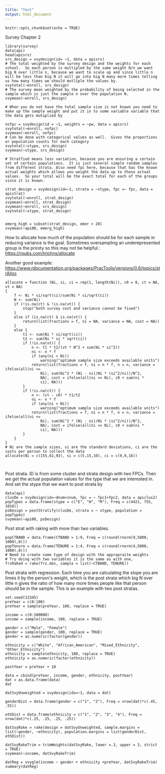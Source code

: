 ```yaml
---
title: "Test"
output: html_document
---
```


```{r setup, include=FALSE}
knitr::opts_chunk$set(echo = TRUE)
```
Survey Chapter 2
```{r}
library(survey)
data(api)
head(apisrs)
srs_design = svydesign(id= ~1, data = apisrs)
# The total weighted by the survey design and the weights for each school.  So each person is multipled by the same weight N/n we want big N over little n, because we want to scale up and since little n will be less than big N it will go into big N many more times telling us how many times we should mutliple the values by.
svytotal(~enroll, srs_design)
# The survey mean weighted by the probability of being selected in the sample which is just the sample n over the population N.
svymean(~enroll, srs_design)

# When you do not have the total sample size is not known you need to make up the sample weight and put it in to some variable variable that the data gets mutiplied by

nofpc = svydesign(id = ~1, weights = ~pw, data = apisrs)
svytotal(~enroll, nofpc)
svymean(~enroll, nofpc)
# Can be done with categorical values as well.  Gives the proportions or population counts for each category
svytotal(~stype, srs_design)
svymean(~stype, srs_design)

# Stratfied means less variation, because you are ensuring a certain set of certain populations.  It is just several simple random samples from different strata. Also need fpc here, because that has the known actual weights which allows you weight the data up to those actual values.  So your total will be the exact total for each of the groups since it is known.

strat_design = svydesign(id=~1, strata = ~stype, fpc =~ fpc, data = apistrat)
svytotal(~enroll, strat_design)
svymean(~enroll, strat_design)
svymean(~enroll, srs_design)
svytotal(~stype, strat_design)


emerg_high = subset(strat_design, emer > 20)
svymean(~api00, emerg_high)
```
How to allocate how much of the population should be for each sample in reducing variance is the goal.  Sometimes oversampling an underepresented group is the priroty so this may not be helpful.: https://rpubs.com/trjohns/allocate

Another good example: https://www.rdocumentation.org/packages/PracTools/versions/0.6/topics/strAlloc
```{r}
allocate = function (Ni, si, ci = rep(1, length(Ni)), c0 = 0, ct = NA, vt = NA) 
{
    f <- Ni * si/sqrt(ci)/sum(Ni * si/sqrt(ci))
    N <- sum(Ni)
    if (!is.na(ct) & !is.na(vt)) {
        stop("both survey cost and variance cannot be fixed")
    }
    else if (is.na(ct) & is.na(vt)) {
        return(list(fractions = f, ni = NA, variance = NA, cost = NA))
    }
    else {
        t1 <- sum(Ni * si/sqrt(ci))
        t2 <- sum(Ni * si * sqrt(ci))
        if (!is.na(vt)) {
            n <- t1 * t2/(vt * N^2 + sum(Ni * si^2))
            ni <- n * f
            if (any(ni > Ni)) 
                warning("optimum sample size exceeds available units")
            return(list(fractions = f, ni = n * f, n = n, variance = ifelse(all(ni <= 
                Ni), sum(Ni^2 * (Ni - ni)/Ni * (si^2/ni))/N^2, 
                NA), cost = ifelse(all(ni <= Ni), c0 + sum(ni * 
                ci), NA)))
        }
        if (!is.na(ct)) {
            n <- (ct - c0) * t1/t2
            ni <- n * f
            if (any(ni > Ni)) 
                warning("optimum sample size exceeds available units")
            return(list(fractions = f, ni = n * f, n = n, variance = ifelse(all(ni <= 
                Ni), sum(Ni^2 * (Ni - ni)/Ni * (si^2/ni))/N^2, 
                NA), cost = ifelse(all(ni <= Ni), c0 + sum(ni * 
                ci), NA)))
        }
    }
}
# Ni are the sample sizes, si are the standard deviations, ci are the costs per person to collect the data
allocate(Ni = c(155,62,93), si = c(5,15,10), ci = c(9,9,16))



```
Post strata.  ID is from some cluster and strata design with two FPCs.  Then we get the actual population values for the type that we are interested in. And set the stype that we want to post strata by
```{r}
data(api)
clusDe = svydesign(id=~dnum+snum, fpc = ~ fpc1+fpc2, data = apiclus2)
popTypes = data.frame(stype = c("E", "H", "M"), Freq = c(4421, 755, 1018))
psDesign = postStratify(clusDe, strata = ~ stype, population = popTypes)
svymean(~api00, psDesign)
```
Post strat with raking with more than two variables.
```{r}
popCTBAND = data.frame(CTBAND = 1:9, Freq = c(round(rnorm(9,5000, 1000),0)))
popTenure = data.frame(TENURE = 1:4, Freq = c(round(rnorm(4,5000, 1000),0)))
# Need to create some type of design with the appropraite weights
# Try doing with two variables it is the same as with one, 
frsRaked = rake(frs.des, sample = list(~CTBAND, TENURE))
```
Post strata with regression.  Each time you are calculating the slope you are times it by the person's weight, which is the post strata which big N over little n gives the ratio of how many more times people like that person should be in the sample.  This is an example with two post stratas. 
```{r}
set.seed(12345)
preYear = c(0:100)
preYear = sample(preYear, 100, replace = TRUE)

income = c(0:100000)
income = sample(income, 100, replace = TRUE)

gender = c("Male", "Female")
gender = sample(gender, 100, replace = TRUE)
gender = as.numeric(factor(gender))

ethnicity = c("White", "African_American", "Mixed_Ethnicity", "Other_Ethnicity")
ethnicity = sample(ethnicity, 100, replace = TRUE)
ethnicity = as.numeric(factor(ethnicity))

postYear = preYear + 10

data = cbind(preYear, income, gender, ethnicity, postYear)
dat = as.data.frame(data)
dat

datSvyUnweighted = svydesign(ids=~1, data = dat)

genderDist = data.frame(gender = c("1", "2"), Freq = nrow(dat)*c(.45, .55))

ethDist = data.frame(ethnicity = c("1", "2", "3", "4"), Freq = nrow(dat)*c(.25, .25, .25, .25))

datSvyRake = rake(design = datSvyUnweighted, sample.margins = list(~gender, ~ethnicity), population.margins = list(genderDist, ethDist))

datSvyRakeTrim = trimWeights(datSvyRake, lower =.3, upper = 3, strict = TRUE)
svymean(~income, datSvyRakeTrim)

datReg = svyglm(income ~ gender + ethnicity +preYear, datSvyRakeTrim)
summary(datReg)

```


